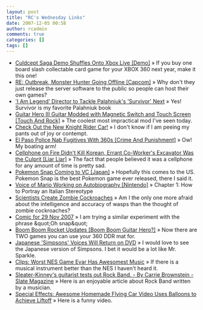 ```yaml
---
layout: post
title: "RC's Wednesday Links"
date: 2007-12-05 00:58
author: rcadmin
comments: true
categories: []
tags: []
---
```

<ul>
<li><a href="http://feeds.gawker.com/~r/kotaku/full/~3/195087958/culdcept-saga-demo-shuffles-onto-xbox-live-329771.php" title="Culdcept Saga Demo Shuffles Onto Xbox Live [Demo]">Culdcept Saga Demo Shuffles Onto Xbox Live [Demo]</a> &raquo; If you buy one board slash collectable card game for your XBOX 360 next year, make it this one!</li>
<li><a href="http://feeds.gawker.com/~r/kotaku/full/~3/194632464/re-outbreak-monster-hunter-going-offline-329252.php" title="RE: Outbreak, Monster Hunter Going Offline [Capcom]">RE: Outbreak, Monster Hunter Going Offline [Capcom]</a> &raquo; Why don't they just release the server software to the public so people can host their own games?</li>
<li><a href="http://feeds.cinematical.com/~r/weblogsinc/cinematical/~3/194479666/" title="'I Am Legend' Director to Tackle Palahniuk's 'Survivor' Next">'I Am Legend' Director to Tackle Palahniuk's 'Survivor' Next</a> &raquo; Yes! Survivor is my favorite Palahniuk book</li>
<li><a href="http://feeds.gawker.com/~r/gizmodo/full/~3/194399187/guitar-hero-iii-guitar-modded-with-magnetic-switch-and-touch-screen-329086.php" title="Guitar Hero III Guitar Modded with Magnetic Switch and Touch Screen [Touch And Rock]">Guitar Hero III Guitar Modded with Magnetic Switch and Touch Screen [Touch And Rock]</a> &raquo; The coolest most impractical mod I've seen today.</li>
<li><a href="http://feeds.cinematical.com/~r/weblogsinc/cinematical/~3/193063208/" title="Check Out the New Knight Rider Car!">Check Out the New Knight Rider Car!</a> &raquo; I don't know if I am peeing my pants out of joy or contempt.</li>
<li><a href="http://feeds.gawker.com/~r/kotaku/full/~3/193056404/el-paso-police-nab-fugitives-with-360s-328441.php" title="El Paso Police Nab Fugitives With 360s [Crime And Punishment]">El Paso Police Nab Fugitives With 360s [Crime And Punishment]</a> &raquo; Ow! My boating arm!</li>
<li><a href="http://gizmodo.com/gadgets/liar-liar/cellphone-on-fire-didnt-kill-korean-errant-co+workers-excavator-was-the-culprit-328385.php" title="Cellphone on Fire Didn't Kill Korean, Errant Co-Worker's Excavator Was the Culprit [Liar Liar]">Cellphone on Fire Didn't Kill Korean, Errant Co-Worker's Excavator Was the Culprit [Liar Liar]</a> &raquo; The fact that people believed it was a cellphone for any amount of time is pretty sad.</li>
<li><a href="http://feeds.gawker.com/~r/kotaku/full/~3/192938300/pokemon-snap-coming-to-vc-328344.php" title="Pokemon Snap Coming to VC [Japan]">Pokemon Snap Coming to VC [Japan]</a> &raquo; Hopefully this comes to the US. Pokemon Snap is the best Pokemon game ever released, there I said it.</li>
<li><a href="http://feeds.gawker.com/~r/kotaku/full/~3/192913221/voice-of-mario-working-on-autobiography-328263.php" title="Voice of Mario Working on Autobiography [Nintendo]">Voice of Mario Working on Autobiography [Nintendo]</a> &raquo; Chapter 1: How to Portray an Italian Stereotype</li>
<li><a href="http://rss.slashdot.org/~r/Slashdot/slashdot/~3/192862833/article.pl" title="Scientists Create Zombie Cockroaches">Scientists Create Zombie Cockroaches</a> &raquo; Am I the only one more afraid about the intelligence and accuracy of wasps than the thought of zombie cockroaches?</li>
<li><a href="http://www.dilbert.com/comics/dilbert/archive/dilbert-20071129.html" title="Comic for 29 Nov 2007">Comic for 29 Nov 2007</a> &raquo; I am trying a similar experiment with the phrase &amp;quot;Oh snap&amp;quot;</li>
<li><a href="http://feeds.gawker.com/~r/kotaku/full/~3/192151626/boom-boom-rocket-updates-327718.php" title="Boom Boom Rocket Updates [Boom Boom Guitar Hero?]">Boom Boom Rocket Updates [Boom Boom Guitar Hero?]</a> &raquo; Now there are TWO games you can use your 360 DDR mat for.</li>
<li><a href="http://feeds.cinematical.com/~r/weblogsinc/cinematical/~3/191913165/" title="Japanese 'Simpsons' Voices Will Return on DVD">Japanese 'Simpsons' Voices Will Return on DVD</a> &raquo; I would love to see the Japanese version of Simpsons. I bet it would be a lot like Mr. Sparkle.</li>
<li><a href="http://kotaku.com/gaming/clips/worst-nes-game-evar-has-awesomest-music-316014.php" title="Clips: Worst NES Game Evar Has Awesomest Music">Clips: Worst NES Game Evar Has Awesomest Music</a> &raquo; If there is a musical instrument better than the NES I haven't heard it.</li>
<li><a href="http://www.slate.com/id/2177432/" title="Sleater-Kinney's guitarist tests out Rock Band. - By Carrie Brownstein - Slate Magazine">Sleater-Kinney's guitarist tests out Rock Band. - By Carrie Brownstein - Slate Magazine</a> &raquo; Here is an enjoyable article about Rock Band written by a musician.</li>
<li><a href="http://gizmodo.com/gadgets/special-effects/awesome-homemade-flying-car-video-uses-balloons-to-achieve-liftoff-327067.php" title="Special Effects: Awesome Homemade Flying Car Video Uses Balloons to Achieve Liftoff">Special Effects: Awesome Homemade Flying Car Video Uses Balloons to Achieve Liftoff</a> &raquo; Here is a funny video.</li>
</ul>

